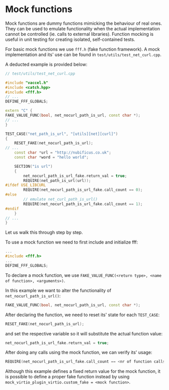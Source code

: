 # Mock functions

Mock functions are dummy functions mimicking the behaviour of real ones. They
can be used to emulate functionality when the actual implementation cannot be
controlled (ie. calls to external libraries). Function mocking is useful in unit
testing for creating isolated, self-contained tests.

For basic mock functions we use ```fff.h``` (fake function framework). A mock
implementation and its' use can be found in ```test/utils/test_net_curl.cpp```.

A deducted example is provided below:

```cpp
// test/utils/test_net_curl.cpp

#include "vaccel.h"
#include <catch.hpp>
#include <fff.h>
// ...
DEFINE_FFF_GLOBALS;

extern "C" {
FAKE_VALUE_FUNC(bool, net_nocurl_path_is_url, const char *);
// ...
}

TEST_CASE("net_path_is_url", "[utils][net][curl]")
{
    RESET_FAKE(net_nocurl_path_is_url);
// ...
    const char *url = "http://nubificus.co.uk";
    const char *word = "hello world";

    SECTION("is url")
    {
        net_nocurl_path_is_url_fake.return_val = true;
        REQUIRE(net_path_is_url(url));
#ifdef USE_LIBCURL
        REQUIRE(net_nocurl_path_is_url_fake.call_count == 0);
#else
        // emulate net_curl_path_is_url()
        REQUIRE(net_nocurl_path_is_url_fake.call_count == 1);
#endif
    }
// ...
}
```

Let us walk this through step by step.

To use a mock function we need to first include and initialize fff:

```cpp
...
#include <fff.h>
...
DEFINE_FFF_GLOBALS;
```

To declare a mock function, we use
```FAKE_VALUE_FUNC(<return type>, <name of function>, <arguments>)```.

In this example we want to alter the functionality of
```net_nocurl_path_is_url()```:

```cpp
FAKE_VALUE_FUNC(bool, net_nocurl_path_is_url, const char *);
```

After declaring the function, we need to reset its' state for each
```TEST_CASE```:

```cpp
RESET_FAKE(net_nocurl_path_is_url);
```

and set the respective variable so it will substitute the actual function value:

```cpp
net_nocurl_path_is_url_fake.return_val = true;
```

After doing any calls using the mock function, we can verify its' usage:

```cpp
REQUIRE(net_nocurl_path_is_url_fake.call_count == <nr of function calls>);
```

Although this example defines a fixed return value for the mock function, it is
possible to define a proper fake function instead by using
```mock_virtio_plugin_virtio.custom_fake = <mock function>```.
